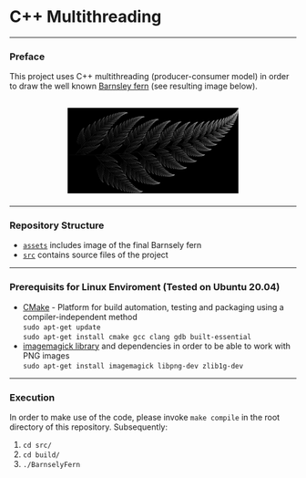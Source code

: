 # C++ Multithreading
---
### Preface

This project uses C++ multithreading (producer-consumer model) in order to draw the well known [Barnsley fern](<https://en.wikipedia.org/wiki/Barnsley_fern>) (see resulting image below). 

<h2 align="center">
  <img src="assets/fern_image.png" alt="resulting barnsley fern" width="300px" />
</h2>

---

### Repository Structure
- [`assets`](/assets) includes image of the final Barnsely fern
- [`src`](/src) contains source files of the project

---

### Prerequisits for Linux Enviroment (Tested on Ubuntu 20.04)

- [CMake](https://cmake.org/) - Platform for build automation, testing and packaging using a compiler-independent method
<br/> `sudo apt-get update`
<br/> `sudo apt-get install cmake gcc clang gdb built-essential`
- [imagemagick library](https://imagemagick.org/index.php) and dependencies in order to be able to work with PNG images
<br/> `sudo apt-get install imagemagick libpng-dev zlib1g-dev`

---

### Execution

In order to make use of the code, please invoke `make compile` in the root directory of this repository. Subsequently:
1. `cd src/`
2. `cd build/`
3. `./BarnselyFern`

